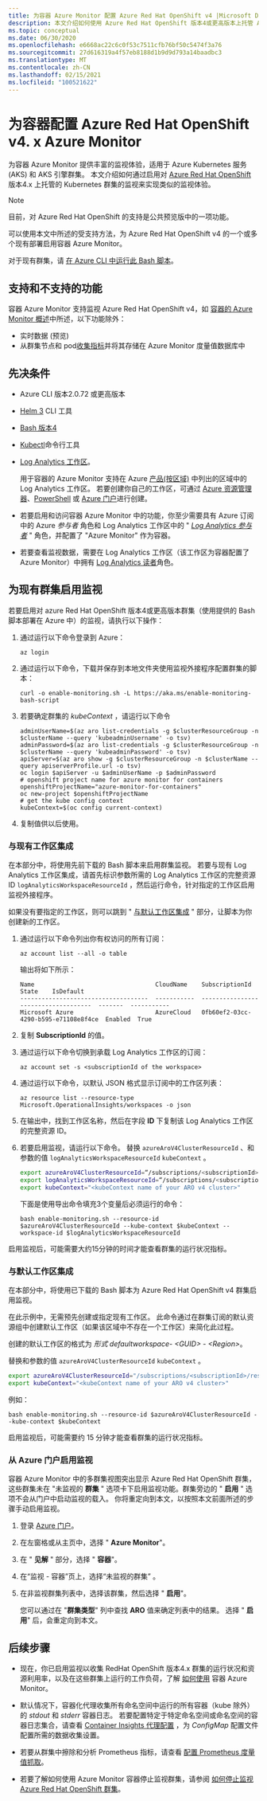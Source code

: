 ```yaml
---
title: 为容器 Azure Monitor 配置 Azure Red Hat OpenShift v4 |Microsoft Docs
description: 本文介绍如何使用 Azure Red Hat OpenShift 版本4或更高版本上托管 Azure Monitor 来配置 Kubernetes 群集的监视。
ms.topic: conceptual
ms.date: 06/30/2020
ms.openlocfilehash: e6668ac22c6c0f53c7511cfb76bf50c5474f3a76
ms.sourcegitcommit: 27d616319a4f57eb8188d1b9d9d793a14baadbc3
ms.translationtype: MT
ms.contentlocale: zh-CN
ms.lasthandoff: 02/15/2021
ms.locfileid: "100521622"
---
```

# <a name="configure-azure-red-hat-openshift-v4x-with-azure-monitor-for-containers"></a>为容器配置 Azure Red Hat OpenShift v4. x Azure Monitor

为容器 Azure Monitor 提供丰富的监视体验，适用于 Azure Kubernetes 服务 (AKS) 和 AKS 引擎群集。 本文介绍如何通过启用对 [Azure Red Hat OpenShift](../../openshift/intro-openshift.md) 版本4.x 上托管的 Kubernetes 群集的监视来实现类似的监视体验。

>[!NOTE]
>目前，对 Azure Red Hat OpenShift 的支持是公共预览版中的一项功能。
>

可以使用本文中所述的受支持方法，为 Azure Red Hat OpenShift v4 的一个或多个现有部署启用容器 Azure Monitor。

对于现有群集，请 [在 Azure CLI 中运行此 Bash 脚本](/cli/azure/openshift#az-openshift-create&preserve-view=true)。

## <a name="supported-and-unsupported-features"></a>支持和不支持的功能

容器 Azure Monitor 支持监视 Azure Red Hat OpenShift v4，如 [容器的 Azure Monitor 概述](container-insights-overview.md)中所述，以下功能除外：

- 实时数据 (预览) 
- 从群集节点和 pod[收集指标](container-insights-update-metrics.md)并将其存储在 Azure Monitor 度量值数据库中

## <a name="prerequisites"></a>先决条件

- Azure CLI 版本2.0.72 或更高版本  

- [Helm 3](https://helm.sh/docs/intro/install/) CLI 工具

- [Bash 版本4](https://www.gnu.org/software/bash/)

- [Kubectl](https://kubernetes.io/docs/tasks/tools/install-kubectl/)命令行工具

- [Log Analytics 工作区](../platform/design-logs-deployment.md)。

    用于容器的 Azure Monitor 支持在 Azure [产品(按区域)](https://azure.microsoft.com/global-infrastructure/services/?regions=all&products=monitor) 中列出的区域中的 Log Analytics 工作区。 若要创建你自己的工作区，可通过 [Azure 资源管理器](../samples/resource-manager-workspace.md)、[PowerShell](../scripts/powershell-sample-create-workspace.md?toc=%2fpowershell%2fmodule%2ftoc.json) 或 [Azure 门户](../learn/quick-create-workspace.md)进行创建。

- 若要启用和访问容器 Azure Monitor 中的功能，你至少需要具有 Azure 订阅中的 Azure *参与者* 角色和 Log Analytics 工作区中的 " [*Log Analytics 参与者*](../platform/manage-access.md#manage-access-using-azure-permissions) " 角色，并配置了 "Azure Monitor" 作为容器。

- 若要查看监视数据，需要在 Log Analytics 工作区（该工作区为容器配置了 Azure Monitor）中拥有 [Log Analytics 读者](../platform/manage-access.md#manage-access-using-azure-permissions)角色。

## <a name="enable-monitoring-for-an-existing-cluster"></a>为现有群集启用监视

若要启用对 azure Red Hat OpenShift 版本4或更高版本群集（使用提供的 Bash 脚本部署在 Azure 中）的监视，请执行以下操作：

1. 通过运行以下命令登录到 Azure：

    ```azurecli
    az login
    ```

1. 通过运行以下命令，下载并保存到本地文件夹使用监视外接程序配置群集的脚本：

    `curl -o enable-monitoring.sh -L https://aka.ms/enable-monitoring-bash-script`

1. 若要确定群集的 *kubeContext* ，请运行以下命令

    ```
    adminUserName=$(az aro list-credentials -g $clusterResourceGroup -n $clusterName --query 'kubeadminUsername' -o tsv)
    adminPassword=$(az aro list-credentials -g $clusterResourceGroup -n $clusterName --query 'kubeadminPassword' -o tsv)
    apiServer=$(az aro show -g $clusterResourceGroup -n $clusterName --query apiserverProfile.url -o tsv)
    oc login $apiServer -u $adminUserName -p $adminPassword
    # openshift project name for azure monitor for containers
    openshiftProjectName="azure-monitor-for-containers"
    oc new-project $openshiftProjectName
    # get the kube config context
    kubeContext=$(oc config current-context)
    ```

1. 复制值供以后使用。

### <a name="integrate-with-an-existing-workspace"></a>与现有工作区集成

在本部分中，将使用先前下载的 Bash 脚本来启用群集监视。 若要与现有 Log Analytics 工作区集成，请首先标识参数所需的 Log Analytics 工作区的完整资源 ID `logAnalyticsWorkspaceResourceId` ，然后运行命令，针对指定的工作区启用监视外接程序。

如果没有要指定的工作区，则可以跳到 " [与默认工作区集成](#integrate-with-the-default-workspace) " 部分，让脚本为你创建新的工作区。

1. 通过运行以下命令列出你有权访问的所有订阅：

    ```azurecli
    az account list --all -o table
    ```

    输出将如下所示：

    ```azurecli
    Name                                  CloudName    SubscriptionId                        State    IsDefault
    ------------------------------------  -----------  ------------------------------------  -------  -----------
    Microsoft Azure                       AzureCloud   0fb60ef2-03cc-4290-b595-e71108e8f4ce  Enabled  True
    ```

1. 复制 **SubscriptionId** 的值。

1. 通过运行以下命令切换到承载 Log Analytics 工作区的订阅：

    ```azurecli
    az account set -s <subscriptionId of the workspace>
    ```

1. 通过运行以下命令，以默认 JSON 格式显示订阅中的工作区列表：

    ```
    az resource list --resource-type Microsoft.OperationalInsights/workspaces -o json
    ```

1. 在输出中，找到工作区名称，然后在字段 **ID** 下复制该 Log Analytics 工作区的完整资源 ID。

1. 若要启用监视，请运行以下命令。 替换 `azureAroV4ClusterResourceId` 、和参数的值 `logAnalyticsWorkspaceResourceId` `kubeContext` 。

    ```bash
    export azureAroV4ClusterResourceId=“/subscriptions/<subscriptionId>/resourceGroups/<resourceGroupName>/providers/Microsoft.RedHatOpenShift/OpenShiftClusters/<clusterName>”
    export logAnalyticsWorkspaceResourceId=“/subscriptions/<subscriptionId>/resourceGroups/<resourceGroupName>/providers/microsoft.operationalinsights/workspaces/<workspaceName>”
    export kubeContext="<kubeContext name of your ARO v4 cluster>"  
    ```

    下面是使用导出命令填充3个变量后必须运行的命令：

    `bash enable-monitoring.sh --resource-id $azureAroV4ClusterResourceId --kube-context $kubeContext --workspace-id $logAnalyticsWorkspaceResourceId`

启用监视后，可能需要大约15分钟的时间才能查看群集的运行状况指标。

### <a name="integrate-with-the-default-workspace"></a>与默认工作区集成

在本部分中，将使用已下载的 Bash 脚本为 Azure Red Hat OpenShift v4 群集启用监视。

在此示例中，无需预先创建或指定现有工作区。 此命令通过在群集订阅的默认资源组中创建默认工作区（如果该区域中不存在一个工作区）来简化此过程。

创建的默认工作区的格式为 *形式 defaultworkspace- \<GUID> - \<Region>*。  

替换和参数的值 `azureAroV4ClusterResourceId` `kubeContext` 。

```bash
export azureAroV4ClusterResourceId="/subscriptions/<subscriptionId>/resourceGroups/<resourceGroupName>/providers/Microsoft.RedHatOpenShift/OpenShiftClusters/<clusterName>"
export kubeContext="<kubeContext name of your ARO v4 cluster>"
```

例如：

`bash enable-monitoring.sh --resource-id $azureAroV4ClusterResourceId --kube-context $kubeContext`

启用监视后，可能需要约 15 分钟才能查看群集的运行状况指标。

### <a name="enable-monitoring-from-the-azure-portal"></a>从 Azure 门户启用监视

容器 Azure Monitor 中的多群集视图突出显示 Azure Red Hat OpenShift 群集，这些群集未在 "未监视的 **群集** " 选项卡下启用监视功能。群集旁边的 " **启用** " 选项不会从门户中启动监视的载入。 你将重定向到本文，以按照本文前面所述的步骤手动启用监视。

1. 登录 [Azure 门户](https://portal.azure.com)。

1. 在左窗格或从主页中，选择 " **Azure Monitor**"。

1. 在 " **见解** " 部分，选择 " **容器**"。

1. 在“监视 - 容器”页上，选择“未监视的群集” 。

1. 在非监视群集列表中，选择该群集，然后选择 " **启用**"。

    您可以通过在 "**群集类型**" 列中查找 **ARO** 值来确定列表中的结果。 选择 " **启用**" 后，会重定向到本文。

## <a name="next-steps"></a>后续步骤

- 现在，你已启用监视以收集 RedHat OpenShift 版本4.x 群集的运行状况和资源利用率，以及在这些群集上运行的工作负荷，了解 [如何使用](container-insights-analyze.md) 容器 Azure Monitor。

- 默认情况下，容器化代理收集所有命名空间中运行的所有容器（kube 除外）的 *stdout* 和 *stderr* 容器日志。 若要配置特定于特定命名空间或命名空间的容器日志集合，请查看 [Container Insights 代理配置](container-insights-agent-config.md) ，为 *ConfigMap* 配置文件配置所需的数据收集设置。

- 若要从群集中擦除和分析 Prometheus 指标，请查看 [配置 Prometheus 度量值抓取](container-insights-prometheus-integration.md)。

- 若要了解如何使用 Azure Monitor 容器停止监视群集，请参阅 [如何停止监视 Azure Red Hat OpenShift 群集](./container-insights-optout-openshift-v3.md)。
